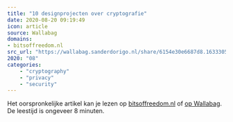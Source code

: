 ```yaml
---
title: "10 designprojecten over cryptografie"
date: 2020-08-20 09:19:49
icon: article
source: Wallabag
domains:
- bitsoffreedom.nl
src_url: "https://wallabag.sanderdorigo.nl/share/6154e30e6687d8.16333057"
2020: "08"
categories:
    - "cryptography"
    - "privacy"
    - "security"
---
```

Het oorspronkelijke artikel kan je lezen op [bitsoffreedom.nl](https://www.bitsoffreedom.nl/2015/08/06/10-designprojecten-over-cryptografie/) of [op Wallabag](https://wallabag.sanderdorigo.nl/share/6154e30e6687d8.16333057). De leestijd is ongeveer 8 minuten.